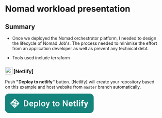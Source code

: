 # Nomad workload presentation

## Summary

* Once we deployed the Nomad orchestrator platform, I needed to design the lifecycle of Nomad Job's. The process needed to minimise the effort from an application developer as well as prevent any technical debt.

* Tools used include terraform

### <img src="https://icongr.am/simple/netlify.svg?colored" width="24" height="24" valign="bottom" /> [Netlify]

Push **"Deploy to netlify"** button. [Netlify] will create your repository based on this example and host website from `master` branch automatically.

[![Deploy to Netlify](./assets/netlify-deploy-button.svg)](https://app.netlify.com/start/deploy?repository=https://github.com/yhatt/marp-cli-example)

